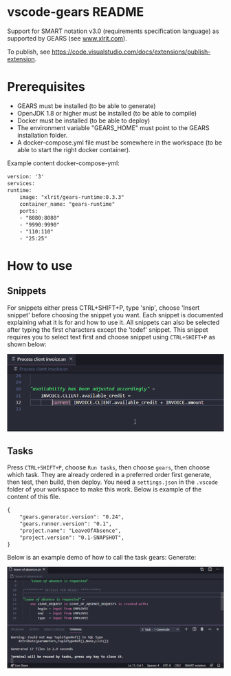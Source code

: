 # vscode-gears README

Support for SMART notation v3.0 (requirements specification language) as supported by GEARS (see www.xlrit.com).

To publish, see https://code.visualstudio.com/docs/extensions/publish-extension.

# Prerequisites

- GEARS must be installed (to be able to generate)
- OpenJDK 1.8 or higher must be installed (to be able to compile)
- Docker must be installed (to be able to deploy)
- The environment variable "GEARS\_HOME" must point to the GEARS installation folder.
- A docker-compose.yml file must be somewhere in the workspace (to be able to start the right docker container).

Example content docker-compose-yml:

    version: '3'
    services:
    runtime:
        image: "xlrit/gears-runtime:0.3.3"
        container_name: "gears-runtime"
        ports:
        - "8080:8080"
        - "9990:9990"
        - "110:110"
        - "25:25"


# How to use

## Snippets

For snippets either press CTRL+SHIFT+P, type 'snip', choose 'Insert snippet' before choosing the snippet you want. Each snippet is documented explaining what it is for and how to use it. All snippets can also be selected after typing the first characters except the 'todef' snippet. This snippet requires you to select text first and choose snippet using `CTRL+SHIFT+P` as shown below:

![todef snippet demo](https://github.com/edwin-hendriks/vscode-gears/blob/master/img/snippet_todef.gif?raw=true)

## Tasks

Press `CTRL+SHIFT+P`, choose `Run tasks`, then choose `gears`, then choose which task. They are already ordered in a preferred order first generate, then test, then build, then deploy. You need a `settings.json` in the `.vscode` folder of your workspace to make this work. Below is example of the content of this file.

    {
        "gears.generator.version": "0.24",
        "gears.runner.version": "0.1",
        "project.name": "LeaveOfAbsence",
        "project.version": "0.1-SNAPSHOT",
    }

Below is an example demo of how to call the task gears: Generate:

![Run task gears generate demo](https://github.com/edwin-hendriks/vscode-gears/blob/master/img/task_gears_generate.gif?raw=true)
